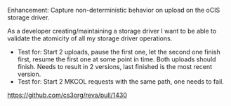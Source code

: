 Enhancement: Capture non-deterministic behavior on upload on the oCIS storage driver. 

As a developer creating/maintaining a storage driver I want to be able to validate the atomicity of all my storage driver operations.
* Test for: Start 2 uploads, pause the first one, let the second one finish first, resume the first one at some point in time. Both uploads should finish. Needs to result in 2 versions, last finished is the most recent version.
* Test for: Start 2 MKCOL requests with the same path, one needs to fail.

https://github.com/cs3org/reva/pull/1430
